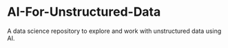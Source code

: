 # AI-For-Unstructured-Data
A data science repository to explore and work with unstructured data using AI.
